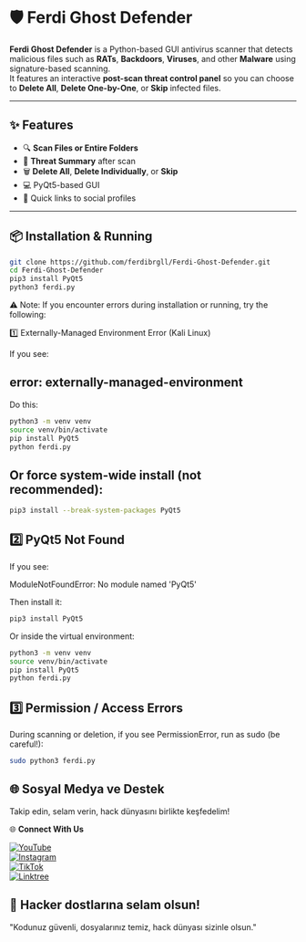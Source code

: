 # 🛡️ Ferdi Ghost Defender

**Ferdi Ghost Defender** is a Python-based GUI antivirus scanner that detects malicious files such as **RATs**, **Backdoors**, **Viruses**, and other **Malware** using signature-based scanning.  
It features an interactive **post-scan threat control panel** so you can choose to **Delete All**, **Delete One-by-One**, or **Skip** infected files.

---

## ✨ Features
* 🔍 **Scan Files or Entire Folders**
* 🧾 **Threat Summary** after scan
* 🗑️ **Delete All**, **Delete Individually**, or **Skip**
* 💻 PyQt5-based GUI
* 📡 Quick links to social profiles

---

## 📦 Installation & Running

```bash
git clone https://github.com/ferdibrgll/Ferdi-Ghost-Defender.git
cd Ferdi-Ghost-Defender
pip3 install PyQt5
python3 ferdi.py
```

⚠️ Note: If you encounter errors during installation or running, try the following:

1️⃣ Externally-Managed Environment Error (Kali Linux)

If you see:

## error: externally-managed-environment

Do this:

```bash
python3 -m venv venv
source venv/bin/activate
pip install PyQt5
python ferdi.py
```

## Or force system-wide install (not recommended):

```bash
pip3 install --break-system-packages PyQt5
```

## 2️⃣ PyQt5 Not Found

If you see:

ModuleNotFoundError: No module named 'PyQt5'

Then install it:
```bash
pip3 install PyQt5

```

Or inside the virtual environment:

```bash
python3 -m venv venv
source venv/bin/activate
pip install PyQt5
python ferdi.py
``` 

## 3️⃣ Permission / Access Errors

During scanning or deletion, if you see PermissionError, run as sudo (be careful!):
```bash
sudo python3 ferdi.py
``` 

## 🌐 Sosyal Medya ve Destek

Takip edin, selam verin, hack dünyasını birlikte keşfedelim!


🌐 **Connect With Us**  

  
[![YouTube](https://img.shields.io/badge/YouTube-Ferdi_Ghost-red?logo=youtube)](https://www.youtube.com/@Ferdibirgul.)  
[![Instagram](https://img.shields.io/badge/Instagram-ferdibirgull-purple?logo=instagram)](https://instagram.com/ferdibirgull)   
[![TikTok](https://img.shields.io/badge/TikTok-ferdibirgull-black?logo=tiktok)](https://tiktok.com/@ferdibirgull)  
[![Linktree](https://img.shields.io/badge/Linktree-Ferdi-green?logo=linktree)](https://linktr.ee/ferdibirgull)


## 💬 Hacker dostlarına selam olsun!
"Kodunuz güvenli, dosyalarınız temiz, hack dünyası sizinle olsun."